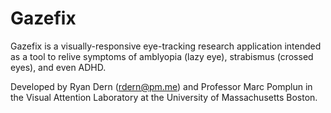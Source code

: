 # Gazefix

Gazefix is a visually-responsive eye-tracking research application intended as a tool to relive symptoms of amblyopia (lazy eye), strabismus (crossed eyes), and even ADHD.

Developed by Ryan Dern (<rdern@pm.me>) and Professor Marc Pomplun in the Visual Attention Laboratory at the University of Massachusetts Boston.
